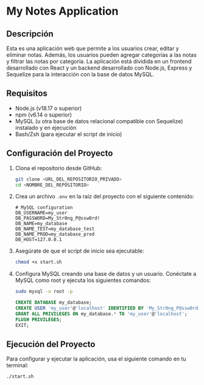 # My Notes Application

## Descripción

Esta es una aplicación web que permite a los usuarios crear, editar y eliminar notas. Además, los usuarios pueden agregar categorías a las notas y filtrar las notas por categoría. La aplicación está dividida en un frontend desarrollado con React y un backend desarrollado con Node.js, Express y Sequelize para la interacción con la base de datos MySQL.

## Requisitos

- Node.js (v18.17 o superior)
- npm (v6.14 o superior)
- MySQL (u otra base de datos relacional compatible con Sequelize) instalado y en ejecución
- Bash/Zsh (para ejecutar el script de inicio)

## Configuración del Proyecto

1. Clona el repositorio desde GitHub:

    ```bash
    git clone <URL_DEL_REPOSITORIO_PRIVADO>
    cd <NOMBRE_DEL_REPOSITORIO>
    ```

2. Crea un archivo `.env` en la raíz del proyecto con el siguiente contenido:

    ```env
    # MySQL configuration
    DB_USERNAME=my_user
    DB_PASSWORD=My_Str0ng_P@ssw0rd!
    DB_NAME=my_database
    DB_NAME_TEST=my_database_test
    DB_NAME_PROD=my_database_prod
    DB_HOST=127.0.0.1
    ```

3. Asegúrate de que el script de inicio sea ejecutable:

    ```bash
    chmod +x start.sh
    ```

4. Configura MySQL creando una base de datos y un usuario. Conéctate a MySQL como root y ejecuta los siguientes comandos:

    ```bash
    sudo mysql -u root -p
    ```

    ```sql
    CREATE DATABASE my_database;
    CREATE USER 'my_user'@'localhost' IDENTIFIED BY 'My_Str0ng_P@ssw0rd!';
    GRANT ALL PRIVILEGES ON my_database.* TO 'my_user'@'localhost';
    FLUSH PRIVILEGES;
    EXIT;
    ```

## Ejecución del Proyecto

Para configurar y ejecutar la aplicación, usa el siguiente comando en tu terminal:

```bash
./start.sh
